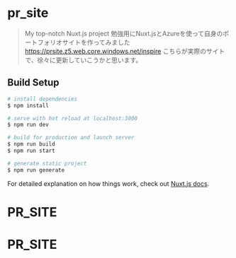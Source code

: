 # pr_site

> My top-notch Nuxt.js project
勉強用にNuxt.jsとAzureを使って自身のポートフォリオサイトを作ってみました
https://prsite.z5.web.core.windows.net/inspire
こちらが実際のサイトで、徐々に更新していこうかと思います。


## Build Setup

``` bash
# install dependencies
$ npm install

# serve with hot reload at localhost:3000
$ npm run dev

# build for production and launch server
$ npm run build
$ npm run start

# generate static project
$ npm run generate
```

For detailed explanation on how things work, check out [Nuxt.js docs](https://nuxtjs.org).
# PR_SITE
# PR_SITE
